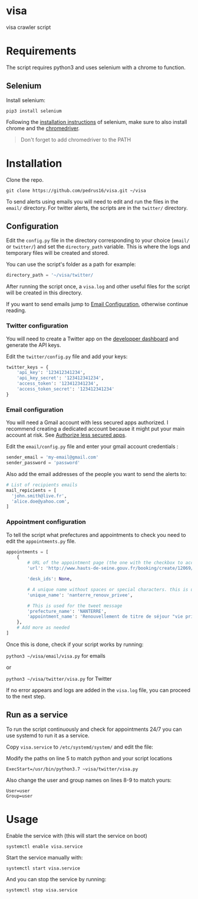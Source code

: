# visa
visa crawler script

# Requirements

The script requires python3 and uses selenium with a chrome to function.

## Selenium

Install selenium:

`pip3 install selenium`

Following the [installation instructions](https://selenium-python.readthedocs.io/installation.html#drivers) of selenium, make sure to also install chrome and the [chromedriver](https://sites.google.com/a/chromium.org/chromedriver/downloads).

> Don't forget to add chromedriver to the PATH

# Installation

Clone the repo.
  
`git clone https://github.com/pedrus16/visa.git ~/visa`

To send alerts using emails you will need to edit and run the files in the `email/` directory.
For twitter alerts, the scripts are in the `twitter/` directory.

## Configuration

Edit the `config.py` file in the directory corresponding to your choice (`email/` or `twitter/`) and set the `directory_path` variable. This is where the logs and temporary files will be created and stored.

You can use the script's folder as a path for example: 
```python
directory_path = '~/visa/twitter/
```

After running the script once, a `visa.log` and other useful files for the script will be created in this directory.

If you want to send emails jump to [Email Configuration](https://github.com/pedrus16/visa/new/main?readme=1#email-configuration), otherwise continue reading.

### Twitter configuration

You will need to create a Twitter app on the [developper dashboard](https://developer.twitter.com/en/portal/dashboard) and generate the API keys.

Edit the `twitter/config.py` file and add your keys:

```python
twitter_keys = {
    'api_key': '123412341234',
    'api_key_secret': '123412341234',
    'access_token': '123412341234',
    'access_token_secret': '123412341234'
}
```

### Email configuration

You will need a Gmail account with less secured apps authorized. I recommend creating a dedicated account because it might put your main account at risk. See [Authorize less secured apps](https://myaccount.google.com/lesssecureapps).

Edit the `email/config.py` file and enter your gmail account credentials :

```python
sender_email = 'my-email@gmail.com'
sender_password = 'password'
```

Also add the email addresses of the people you want to send the alerts to:
```python
# List of recipients emails
mail_repicients = [
  'john.smith@live.fr',
  'alice.doe@yahoo.com',
]
```

### Appointment configuration

To tell the script what prefectures and appointments to check you need to edit the `appointments.py` file.
```python
appointments = [
    {
        # URL of the appointment page (the one with the checkbox to accept the conditions)
        'url': 'http://www.hauts-de-seine.gouv.fr/booking/create/12069/0',

        'desk_ids': None,

        # A unique name without spaces or special characters. this is used for naming temporary files
        'unique_name': 'nanterre_renouv_privee',

        # This is used for the tweet message
        'prefecture_name': 'NANTERRE',
        'appointment_name': 'Renouvellement de titre de séjour "vie privée et familiale"',
    },
    # Add more as needed
]
```

Once this is done, check if your script works by running:

`python3 ~/visa/email/visa.py` for emails

or

`python3 ~/visa/twitter/visa.py` for Twitter

If no error appears and logs are added in the `visa.log` file, you can proceed to the next step.

## Run as a service

To run the script continuously and check for appointments 24/7 you can use systemd to run it as a service.

Copy `visa.service` to `/etc/systemd/system/` and edit the file:

Modify the paths on line 5 to match python and your script locations

```
ExecStart=/usr/bin/python3.7 ~visa/twitter/visa.py
```

Also change the user and group names on lines 8-9 to match yours:
```
User=user
Group=user
```

# Usage

Enable the service with (this will start the service on boot)

`systemctl enable visa.service`

Start the service manually with:

`systemctl start visa.service`

And you can stop the service by running:

`systemctl stop visa.service`
